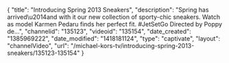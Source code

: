 {
    "title": "Introducing Spring 2013 Sneakers",
    "description": "Spring has arrived\u2014and with it our new collection of sporty-chic sneakers. Watch as model Karmen Pedaru finds her perfect fit. #JetSetGo Directed by Poppy de...",
    "channelid": "135123",
    "videoid": "135154",
    "date_created": "1385969222",
    "date_modified": "1418181124",
    "type": "captivate",
    "layout": "channelVideo",
    "url": "\/michael-kors-tv\/introducing-spring-2013-sneakers\/135123-135154"
}